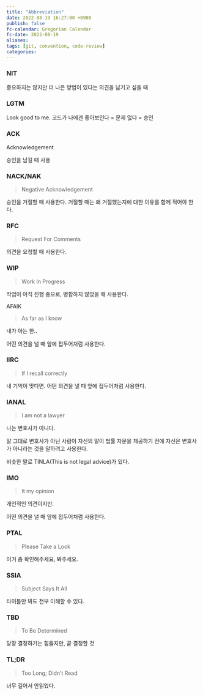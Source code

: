 ```yaml
---
title: "Abbreviation"
date: 2022-08-19 16:27:00 +0900
publish: false
fc-calendar: Gregorian Calendar
fc-date: 2022-08-19
aliases: 
tags: [git, convention, code-review]
categories: 
---
```


### NIT

중요하지는 않지만 더 나은 방법이 있다는 의견을 남기고 싶을 때

### LGTM

Look good to me. 코드가 나에겐 좋아보인다 = 문제 없다 = 승인

### ACK

Acknowledgement

승인을 남길 때 사용

### NACK/NAK

> Negative Acknowledgement

승인을 거절할 때 사용한다. 거절할 때는 왜 거절했는지에 대한 이유를 함께 적어야 한다.

### RFC

> Request For Comments

의견을 요청할 때 사용한다.

### WIP

> Work In Progress

작업이 아직 진행 중으로, 병합하지 않았을 때 사용한다.

AFAIK

> As far as I know

내가 아는 한..

어떤 의견을 낼 때 앞에 접두어처럼 사용한다.

### IIRC

> If I recall correctly

내 기억이 맞다면. 어떤 의견을 낼 때 앞에 접두어처럼 사용한다.

### IANAL

> I am not a lawyer

나는 변호사가 아니다.

말 그대로 변호사가 아닌 사람이 자신의 말이 법률 자문을 제공하기 전에 자신은 변호사가 아니라는 것을 말하려고 사용한다.

비슷한 말로 TINLA(This is not legal advice)가 있다.

### IMO

> It my opinion

개인적인 의견이지만.

어떤 의견을 낼 때 앞에 접두어처럼 사용한다.

### PTAL

>  Please Take a Look

이거 좀 확인해주세요, 봐주세요.

### SSIA

> Subject Says It All

타이틀만 봐도 전부 이해할 수 있다.

### TBD

> To Be Determined

당장 결정하기는 힘들지만, 곧 결정할 것

### TL;DR

> Too Long; Didn’t Read

너무 길어서 안읽었다.
